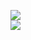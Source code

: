 [![](https://img.shields.io/badge/Made%20With-Github%20Spray-lightgrey.svg?style=for-the-badge&logo=github)](https://github.com/Annihil/github-spray#6147)  
[![](https://i.imgur.com/2DrTn0Z.gif)](https://github.com/Annihil/github-spray)